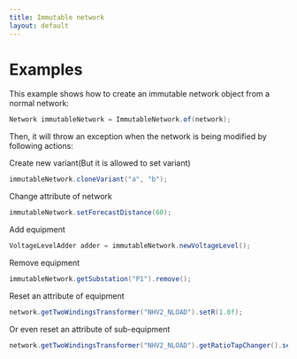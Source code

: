 ```yaml
---
title: Immutable network
layout: default
---
```


# Examples
This example shows how to create an immutable network object from a normal network:
```java
Network immutableNetwork = ImmutableNetwork.of(network);
```
Then, it will throw an exception when the network is being modified by following actions:

Create new variant(But it is allowed to set variant)
```java
immutableNetwork.cloneVariant("a", "b");
```
Change attribute of network
```java
immutableNetwork.setForecastDistance(60);
```
Add equipment
```java
VoltageLevelAdder adder = immutableNetwork.newVoltageLevel();
```
Remove equipment
```java
immutableNetwork.getSubstation("P1").remove();
```
Reset an attribute of equipment
```java
network.getTwoWindingsTransformer("NHV2_NLOAD").setR(1.0f);
```
Or even reset an attribute of sub-equipment
```java
network.getTwoWindingsTransformer("NHV2_NLOAD").getRatioTapChanger().setTapPosition(1);
```
